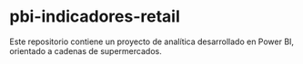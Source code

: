 # pbi-indicadores-retail
Este repositorio contiene un proyecto de analítica desarrollado en Power BI, orientado a cadenas de supermercados.
